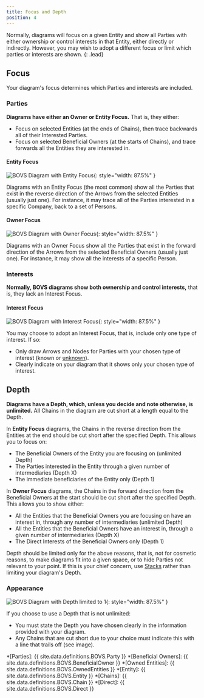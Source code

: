 ```yaml
---
title: Focus and Depth
position: 4
---
```


Normally, diagrams will focus on a given Entity and show all Parties with either ownership or control interests in that Entity, either directly or indirectly. However, you may wish to adopt a different focus or limit which parties or interests are shown.
{: .lead}


## Focus

Your diagram's focus determines which Parties and interests are included.

### Parties

**Diagrams have either an Owner or Entity Focus.** That is, they either:

* Focus on selected Entities (at the ends of Chains), then trace backwards all of their Interested Parties.
* Focus on selected Beneficial Owners (at the starts of Chains), and trace forwards all the Entities they are interested in.

#### Entity Focus

![BOVS Diagram with Entity Focus](/visualisation/diagrams/bovs-core-focus-entity.png){: style="width: 87.5%" }

Diagrams with an Entity Focus (the most common) show all the Parties that exist in the reverse direction of the Arrows from the selected Entities (usually just one). For instance, it may trace all of the Parties interested in a specific Company, back to a set of Persons.

#### Owner Focus

![BOVS Diagram with Owner Focus](/visualisation/diagrams/bovs-core-focus-owner.png){: style="width: 87.5%" }

Diagrams with an Owner Focus show all the Parties that exist in the forward direction of the Arrows from the selected Beneficial Owners (usually just one). For instance, it may show all the interests of a specific Person.

### Interests

**Normally, BOVS diagrams show both ownership and control interests,** that is, they lack an Interest Focus.

#### Interest Focus

![BOVS Diagram with Interest Focus](/visualisation/diagrams/bovs-core-focus-interest.png){: style="width: 87.5%" }

You may choose to adopt an Interest Focus, that is, include only one type of interest. If so:

* Only draw Arrows and Nodes for Parties with your chosen type of interest (known or [unknown](/visualisation/core/unknowns)).
* Clearly indicate on your diagram that it shows only your chosen type of interest.


## Depth

**Diagrams have a Depth, which, unless you decide and note otherwise, is unlimited.** All Chains in the diagram are cut short at a length equal to the Depth.

In **Entity Focus** diagrams, the Chains in the reverse direction from the Entities at the end should be cut short after the specified Depth. This allows you to focus on:

* The Beneficial Owners of the Entity you are focusing on (unlimited Depth)
* The Parties interested in the Entity through a given number of intermediaries (Depth X)
* The immediate beneficiaries of the Entity only (Depth 1)

In **Owner Focus** diagrams, the Chains in the forward direction from the Beneficial Owners at the start should be cut short after the specified Depth. This allows you to show either:

* All the Entities that the Beneficial Owners you are focusing on have an interest in, through any number of intermediaries (unlimited Depth)
* All the Entities that the Beneficial Owners have an interest in, through a given number of intermediaries (Depth X)
* The Direct Interests of the Beneficial Owners only (Depth 1)

Depth should be limited only for the above reasons, that is, not for cosmetic reasons, to make diagrams fit into a given space, or to hide Parties not relevant to your point. If this is your chief concern, use [Stacks](/visualisation/core/stacks) rather than limiting your diagram's Depth.

### Appearance

![BOVS Diagram with Depth limited to 1](/visualisation/diagrams/bovs-core-focus-depth.png){: style="width: 87.5%" }

If you choose to use a Depth that is not unlimited:

* You must state the Depth you have chosen clearly in the information provided with your diagram.
* Any Chains that are cut short due to your choice must indicate this with a line that trails off (see image).


*[Parties]: {{ site.data.definitions.BOVS.Party }}
*[Beneficial Owners]: {{ site.data.definitions.BOVS.BeneficialOwner }}
*[Owned Entities]: {{ site.data.definitions.BOVS.OwnedEntities }}
*[Entity]: {{ site.data.definitions.BOVS.Entity }}
*[Chains]: {{ site.data.definitions.BOVS.Chain }}
*[Direct]: {{ site.data.definitions.BOVS.Direct }}